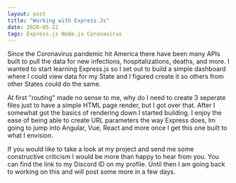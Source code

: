 ```yaml
---
layout: post
title: "Working with Express.Js"
date: 2020-05-22
tags: Express.js Node.js Coronavirus
---
```


Since the Coronavirus pandemic hit America there have been many APIs built to pull the data for new infections, hospitalizations, deaths, and more. I wanted to start learning Express.js so I set out to build a simple dashboard where I could view data for my State and I figured create it so others from other States could do the same.

At first "routing" made no sense to me, why do I need to create 3 seperate files just to have a simple HTML page render, but I got over that. After I somewhat got the basics of rendering down I started building. I enjoy the ease of being able to create URL parameters the way Express does, Im going to jump into Angular, Vue, React and more once I get this one built to what I envision.

If you would like to take a look at my project and send me some constructive criticism I would be more than happy to hear from you. You can find the link to my Discord ID on my profile. Until then I am going back to working on this and will post some more in a few days.